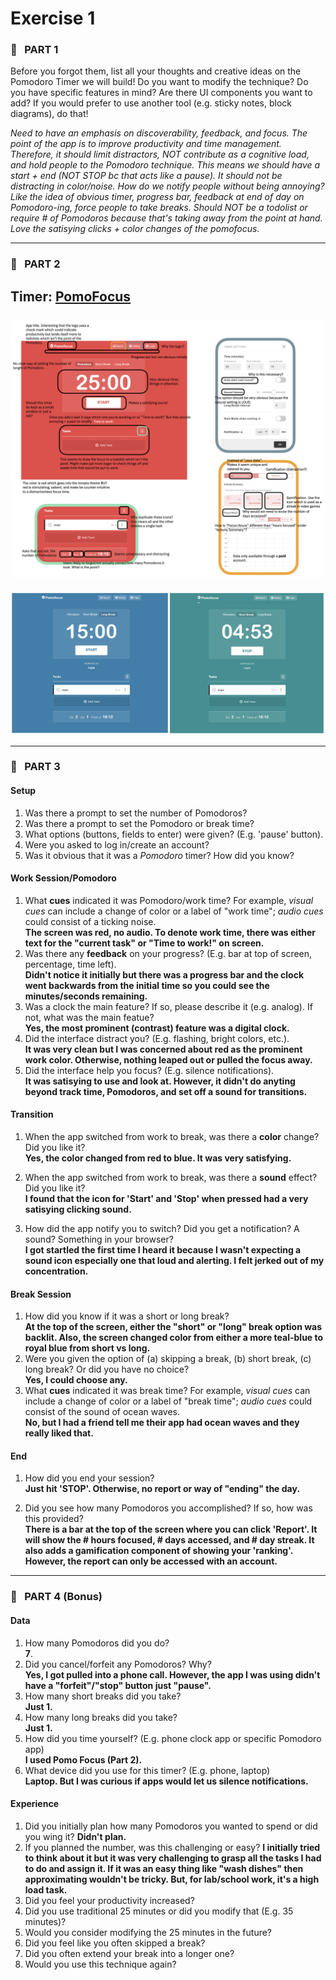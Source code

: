 # Exercise 1


### :tomato: &nbsp; PART 1
Before you forgot them, list all your thoughts and creative ideas on the Pomodoro Timer we will build! Do you want to modify the technique? Do you have specific features in mind? Are there UI components you want to add? If you would prefer to use another tool (e.g. sticky notes, block diagrams), do that!

*Need to have an emphasis on discoverability, feedback, and focus. The point of the app is to improve productivity and time management. Therefore, it should limit distractors, NOT contribute as a cognitive load, and hold people to the Pomodoro technique. This means we should have a start + end (NOT STOP bc that acts like a pause). It should not be distracting in color/noise. How do we notify people without being annoying? Like the idea of obvious timer, progress bar, feedback at end of day on Pomodoro-ing, force people to take breaks. Should NOT be a todolist or require # of Pomodoros because that's taking away from the point at hand. Love the satisying clicks + color changes of the pomofocus.*

---

### :tomato: &nbsp; PART 2 <br/>

Timer: [PomoFocus](https://pomofocus.io/)  <br/> <br/>
![PomoFocus main](/admin/exercises/nicole_images/work_mode.png) <br/> 
---
![PomoFocus break](/admin/exercises/nicole_images/break_mode.png) <br/>

---

### :tomato: &nbsp; PART 3

#### Setup
1. Was there a prompt to set the number of Pomodoros? 
2. Was there a prompt to set the Pomodoro or break time? 
3. What options (buttons, fields to enter) were given? (E.g. 'pause' button).
4. Were you asked to log in/create an account?
5. Was it obvious that it was a *Pomodoro* timer? How did you know?

#### Work Session/Pomodoro
1. What **cues** indicated it was Pomodoro/work time? For example, *visual cues* can include a change of color or a label of "work time"; *audio cues* could consist of a ticking noise. <br/>
   **The screen was red, no audio. To denote work time, there was either text for the "current task" or "Time to work!" on screen.** 
2. Was there any **feedback** on your progress? (E.g. bar at top of screen, percentage, time left). <br/>
    **Didn't notice it initially but there was a progress bar and the clock went backwards from the initial time so you could see the minutes/seconds remaining.**
3. Was a clock the main feature? If so, please describe it (e.g. analog). If not, what was the main featue? <br/>
   **Yes, the most prominent (contrast) feature was a digital clock.**
4. Did the interface distract you? (E.g. flashing, bright colors, etc.). <br/>
   **It was very clean but I was concerned about red as the prominent work color. Otherwise, nothing leaped out or pulled the focus away.**
5. Did the interface help you focus? (E.g. silence notifications). <br/>
   **It was satisying to use and look at. However, it didn't do anyting beyond track time, Pomodoros, and set off a sound for transitions.**

#### Transition
1. When the app switched from work to break, was there a **color** change? Did you like it? <br/>
    **Yes, the color changed from red to blue. It was very satisfying.**

2. When the app switched from work to break, was there a **sound** effect? Did you like it? <br/>
    **I found that the icon for 'Start' and 'Stop' when pressed had a very satisying clicking sound.**

3. How did the app notify you to switch? Did you get a notification? A sound? Something in your browser? <br/>
    **I got startled the first time I heard it because I wasn't expecting a sound icon especially one that loud and alerting. I felt jerked out of my concentration.**


#### Break Session
1. How did you know if it was a short or long break? <br/>
    **At the top of the screen, either the "short" or "long" break option was backlit. Also, the screen changed color from either a more teal-blue to royal blue from short vs long.** 
2. Were you given the option of (a) skipping a break, (b) short break, (c) long break? Or did you have no choice? <br/>
   **Yes, I could choose any.**
3. What **cues** indicated it was break time? For example, *visual cues* can include a change of color or a label of "break time"; *audio cues* could consist of the sound of ocean waves. <br/>
   **No, but I had a friend tell me their app had ocean waves and they really liked that.**

#### End
1. How did you end your session?  <br/>
    **Just hit 'STOP'. Otherwise, no report or way of "ending" the day.**

2. Did you see how many Pomodoros you accomplished? If so, how was this provided? <br/>
    **There is a bar at the top of the screen where you can click 'Report'. It will show the # hours focused, # days accessed, and # day streak. It also adds a gamification component of showing your 'ranking'. However, the report can only be accessed with an account.**

---

### :tomato: &nbsp; PART 4 (Bonus)

#### Data
1. How many Pomodoros did you do? <br/>
   **7**.
2. Did you cancel/forfeit any Pomodoros? Why? <br/>
    **Yes, I got pulled into a phone call. However, the app I was using didn't have a "forfeit"/"stop" button just "pause".**
3. How many short breaks did you take? <br/>
    **Just 1.**
4. How many long breaks did you take? <br/>
    **Just 1.**
5. How did you time yourself? (E.g. phone clock app or specific Pomodoro app) <br/>
   **I used Pomo Focus (Part 2).**
6. What device did you use for this timer? (E.g. phone, laptop) <br/>
    **Laptop. But I was curious if apps would let us silence notifications.**

#### Experience
1. Did you initially plan how many Pomodoros you wanted to spend or did you wing it?
    **Didn't plan.**
2. If you planned the number, was this challenging or easy?
   **I initially tried to think about it but it was very challenging to grasp all the tasks I had to do and assign it. If it was an easy thing like "wash dishes" then approximating wouldn't be tricky. But, for lab/school work, it's a high load task.**
3. Did you feel your productivity increased?
4. Did you use traditional 25 minutes or did you modify that (E.g. 35 minutes)?
5. Would you consider modifying the 25 minutes in the future?
6. Did you feel like you often skipped a break?
7. Did you often extend your break into a longer one?
8. Would you use this technique again?
